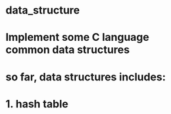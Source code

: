 # data_structure
# Implement some C language common data structures
# so far, data structures includes:
# 1. hash table
